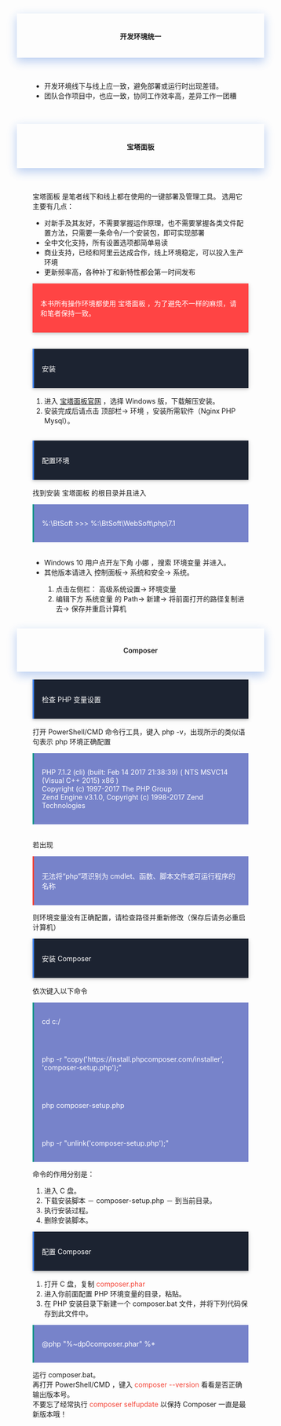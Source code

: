 <div style="text-align:center;padding-left:2rem;padding-right:2rem;padding-top:1rem;padding-bottom:1rem;box-shadow:0 8px 17px 0 rgba(76,124,226,.2), 0 6px 20px 0 rgba(49,115,211,.19)">
<h4 class="margin-top:5rem;"><span style="font-weight:600">开发环境统一</span></h4>
</div>
<br>
<div style="padding-left:2rem;padding-right:2rem;padding-top:1rem;">
    <p>
        <ul>
            <li>开发环境线下与线上应一致，避免部署或运行时出现差错。</li>
            <li>团队合作项目中，也应一致，协同工作效率高，差异工作一团糟</li>
        </ul>
    </p>
</div>
<br><br>
<div style="text-align:center;padding-left:2rem;padding-right:2rem;padding-top:1rem;padding-bottom:1rem;box-shadow:0 8px 17px 0 rgba(76,124,226,.2), 0 6px 20px 0 rgba(49,115,211,.19)">
<h4 class="margin-top:5rem;"><span style="font-weight:600">宝塔面板</span></h4>
</div>
<br>
<div style="padding-left:2rem;padding-right:2rem;padding-top:1rem;">
    <p>
        宝塔面板 是笔者线下和线上都在使用的一键部署及管理工具。
        选用它主要有几点：
        <ul>
            <li>对新手及其友好，不需要掌握运作原理，也不需要掌握各类文件配置方法，只需要一条命令/一个安装包，即可实现部署</li>
            <li>全中文化支持，所有设置选项都简单易读</li>
            <li>商业支持，已经和阿里云达成合作，线上环境稳定，可以投入生产环境</li>
            <li>更新频率高，各种补丁和新特性都会第一时间发布</li>
        </ul>
    </p>
    <div style="background-color:#ff4444;color:#fff;padding-top:1rem;padding-bottom:1rem;margin-bottom:1rem;box-shadow:0 2px 5px 0 rgba(0,0,0,.16), 0 2px 10px 0 rgba(0,0,0,.12);">
        <p style="margin-left: 1rem;margin-right: 1rem;">
            <span>
                本书所有操作环境都使用 宝塔面板 ，为了避免不一样的麻烦，请和笔者保持一致。
            </span>
        </p>
    </div>
    <br>
    <div style="background-color:#1C2331;color:#fff;border-left:solid 3px #4285F4;padding-top:1rem;padding-bottom:1rem;margin-bottom:1rem;box-shadow:0 2px 5px 0 rgba(0,0,0,.16), 0 2px 10px 0 rgba(0,0,0,.12);">
        <p style="margin-left: 1rem;margin-right: 1rem;">
            <span>安装</span>
        </p>
    </div>
    <p>
        <ol>
            <li>进入 <a href="https://www.bt.cn/" target="_black" rel="noopener noreferrer">宝塔面板官网</a> ，选择 Windows 版，下载解压安装。</li>
            <li>安装完成后请点击 顶部栏-> 环境 ，安装所需软件（Nginx PHP Mysql）。</li>
        </ol>
    </p>
    <br>
    <div style="background-color:#1C2331;color:#fff;border-left:solid 3px #4285F4;padding-top:1rem;padding-bottom:1rem;margin-bottom:1rem;box-shadow:0 2px 5px 0 rgba(0,0,0,.16), 0 2px 10px 0 rgba(0,0,0,.12);">
        <p style="margin-left: 1rem;margin-right: 1rem;">
            <span>配置环境</span>
        </p>
    </div>
    <p>
        找到安装 宝塔面板 的根目录并且进入
    </p>
    <div style="background-color:rgba(63, 81, 181, 0.7);color:#fff;border-left:solid 3px #009688;padding-top:1rem;padding-bottom:1rem;">
        <p style="margin-left: 1rem;margin-right: 1rem;">
            <span>
                %:\BtSoft >>> %:\BtSoft\WebSoft\php\7.1
            </span>
        </p>
    </div>
    <br>
    <p>
        <ul>
            <li>Windows 10 用户点开左下角 小娜 ，搜索 环境变量 并进入。</li>
            <li>其他版本请进入 控制面板-> 系统和安全-> 系统。</li>
            <ol>
                <li>点击左侧栏： 高级系统设置-> 环境变量</li>
                <li>编辑下方 系统变量 的 Path-> 新建-> 将前面打开的路径复制进去-> 保存并重启计算机</li>
            </ol>
        </ul>     
    </p>
    <br>
</div>
<div style="text-align:center;padding-left:2rem;padding-right:2rem;padding-top:1rem;padding-bottom:1rem;box-shadow:0 8px 17px 0 rgba(76,124,226,.2), 0 6px 20px 0 rgba(49,115,211,.19)">
<h4 class="margin-top:5rem;"><span style="font-weight:600">Composer</span></h4>
</div>
<div style="padding-left:2rem;padding-right:2rem;padding-top:1rem;">
    <div style="background-color:#1C2331;color:#fff;border-left:solid 3px #4285F4;padding-top:1rem;padding-bottom:1rem;margin-bottom:1rem;box-shadow:0 2px 5px 0 rgba(0,0,0,.16), 0 2px 10px 0 rgba(0,0,0,.12);">
        <p style="margin-left: 1rem;margin-right: 1rem;">
            <span>检查 PHP 变量设置</span>
        </p>
    </div>
    <p>
        打开 PowerShell/CMD 命令行工具，键入 php -v，出现所示的类似语句表示 php 环境正确配置
    </p>
    <div style="background-color:rgba(63, 81, 181, 0.7);color:#fff;border-left:solid 3px #009688;padding-top:1rem;padding-bottom:1rem;">
        <p style="margin-left: 1rem;margin-right: 1rem;">
            <span>
                PHP 7.1.2 (cli) (built: Feb 14 2017 21:38:39) ( NTS MSVC14 (Visual C++ 2015) x86 )
                <br>
                Copyright (c) 1997-2017 The PHP Group
                <br>
                Zend Engine v3.1.0, Copyright (c) 1998-2017 Zend Technologies
            </span>
        </p>
    </div>
    <br>
    <p>
        若出现
    </p>
    <div style="background-color:rgba(63, 81, 181, 0.7);color:#fff;border-left:solid 3px #f44336;padding-top:1rem;padding-bottom:1rem;">
        <p style="margin-left: 1rem;margin-right: 1rem;">
            <span>
                无法将“php”项识别为 cmdlet、函数、脚本文件或可运行程序的名称
            </span>
        </p>
    </div>
    <p>
        则环境变量没有正确配置，请检查路径并重新修改（保存后请务必重启计算机）
    </p>
    <div style="background-color:#1C2331;color:#fff;border-left:solid 3px #4285F4;padding-top:1rem;padding-bottom:1rem;margin-bottom:1rem;box-shadow:0 2px 5px 0 rgba(0,0,0,.16), 0 2px 10px 0 rgba(0,0,0,.12);">
        <p style="margin-left: 1rem;margin-right: 1rem;">
            <span>安装 Composer</span>
        </p>
    </div>
    <p>
        依次键入以下命令 
    </p>
    <div style="background-color:rgba(63, 81, 181, 0.7);color:#fff;border-left:solid 3px #009688;padding-top:1rem;padding-bottom:1rem;">
        <p style="margin-left: 1rem;margin-right: 1rem;">
            <span>
                cd c:/
            </span>
        </p>
    </div>
    <div style="background-color:rgba(63, 81, 181, 0.7);color:#fff;border-left:solid 3px #009688;padding-top:1rem;padding-bottom:1rem;">
        <p style="margin-left: 1rem;margin-right: 1rem;">
            <span>
                php -r "copy('https://install.phpcomposer.com/installer', 'composer-setup.php');"
            </span>
        </p>
    </div>
    <div style="background-color:rgba(63, 81, 181, 0.7);color:#fff;border-left:solid 3px #009688;padding-top:1rem;padding-bottom:1rem;">
        <p style="margin-left: 1rem;margin-right: 1rem;">
            <span>
                php composer-setup.php
            </span>
        </p>
    </div>
    <div style="background-color:rgba(63, 81, 181, 0.7);color:#fff;border-left:solid 3px #009688;padding-top:1rem;padding-bottom:1rem;">
        <p style="margin-left: 1rem;margin-right: 1rem;">
            <span>
                php -r "unlink('composer-setup.php');"
            </span>
        </p>
    </div>
    <p>
        命令的作用分别是：
        <ol>
            <li>进入 C 盘。</li>
            <li>下载安装脚本 － composer-setup.php － 到当前目录。</li>
            <li>执行安装过程。</li>
            <li>删除安装脚本。</li>
        </ol>
    </p>
    <div style="background-color:#1C2331;color:#fff;border-left:solid 3px #4285F4;padding-top:1rem;padding-bottom:1rem;margin-bottom:1rem;box-shadow:0 2px 5px 0 rgba(0,0,0,.16), 0 2px 10px 0 rgba(0,0,0,.12);">
        <p style="margin-left: 1rem;margin-right: 1rem;">
            <span>配置 Composer</span>
        </p>
    </div>
    <p>
        <ol>
            <li>打开 C 盘，复制 <span style="color:#f44336">composer.phar</span> </li>
            <li>进入你前面配置 PHP 环境变量的目录，粘贴。</li>
            <li>在 PHP 安装目录下新建一个 composer.bat 文件，并将下列代码保存到此文件中。</li>
        </ol>
    </p>
    <div style="background-color:rgba(63, 81, 181, 0.7);color:#fff;border-left:solid 3px #009688;padding-top:1rem;padding-bottom:1rem;">
        <p style="margin-left: 1rem;margin-right: 1rem;">
            <span>
                @php "%~dp0composer.phar" %*
            </span>
        </p>
    </div>
    <p>
        运行 composer.bat。
        <br>
        再打开 PowerShell/CMD ，键入 <span style="color:#f44336">composer --version</span> 看看是否正确输出版本号。
        <br>
        不要忘了经常执行 <span style="color:#f44336">composer selfupdate</span> 以保持 Composer 一直是最新版本哦！
    </p>
</div>